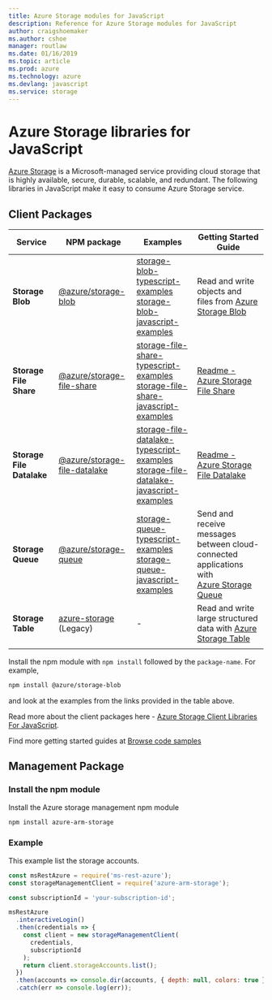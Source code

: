 ```yaml
---
title: Azure Storage modules for JavaScript
description: Reference for Azure Storage modules for JavaScript
author: craigshoemaker
ms.author: cshoe
manager: routlaw
ms.date: 01/16/2019
ms.topic: article
ms.prod: azure
ms.technology: azure
ms.devlang: javascript
ms.service: storage
---
```


# Azure Storage libraries for JavaScript

[Azure Storage](https://docs.microsoft.com/azure/storage/) is a Microsoft-managed service providing cloud storage that is highly available, secure, durable, scalable, and redundant. The following libraries in JavaScript make it easy to consume Azure Storage service.

## Client Packages

|Service| NPM package| Examples|Getting Started Guide|
|---|---|---|--|
|**Storage Blob**|[@azure/storage-blob](https://www.npmjs.com/package/@azure/storage-blob)|[storage-blob-typescript-examples](https://docs.microsoft.com/samples/azure/azure-sdk-for-js/storage-blob-typescript/)<br> [storage-blob-javascript-examples](https://docs.microsoft.com/samples/azure/azure-sdk-for-js/storage-blob-javascript/)|Read and write objects and files from [Azure Storage Blob](https://docs.microsoft.com/azure/storage/storage-nodejs-how-to-use-blob-storage)|
|**Storage File Share**|[@azure/storage-file-share](https://www.npmjs.com/package/@azure/storage-file-share)|[storage-file-share-typescript-examples](https://docs.microsoft.com/samples/azure/azure-sdk-for-js/storage-file-share-typescript/)<br> [storage-file-share-javascript-examples](https://docs.microsoft.com/samples/azure/azure-sdk-for-js/storage-file-share-javascript/)|[Readme - Azure Storage File Share](https://github.com/Azure/azure-sdk-for-js/blob/master/sdk/storage/storage-file-share/README.md)|
|**Storage File Datalake**|[@azure/storage-file-datalake](https://www.npmjs.com/package/@azure/storage-file-datalake)|[storage-file-datalake-typescript-examples](https://docs.microsoft.com/samples/azure/azure-sdk-for-js/storage-file-datalake-typescript/)<br> [storage-file-datalake-javascript-examples](https://docs.microsoft.com/samples/azure/azure-sdk-for-js/storage-file-datalake-javascript/)|[Readme - Azure Storage File Datalake](https://github.com/Azure/azure-sdk-for-js/blob/master/sdk/storage/storage-file-datalake/README.md)|
|**Storage Queue**|[@azure/storage-queue](https://www.npmjs.com/package/@azure/storage-queue)|[storage-queue-typescript-examples](https://docs.microsoft.com/samples/azure/azure-sdk-for-js/storage-queue-typescript/)<br> [storage-queue-javascript-examples](https://docs.microsoft.com/samples/azure/azure-sdk-for-js/storage-queue-javascript/)|Send and receive messages between cloud-connected applications with <br>[Azure Storage Queue](https://docs.microsoft.com/azure/storage/queues/storage-quickstart-queues-nodejs)|
|**Storage Table**|[azure-storage](https://www.npmjs.com/package/azure-storage)<br>(Legacy)| - |Read and write large structured data with [Azure Storage Table](https://docs.microsoft.com/azure/storage/storage-nodejs-how-to-use-table-storage)|
|||||

Install the npm module with `npm install` followed by the `package-name`. For example,
```bash
npm install @azure/storage-blob
```
and look at the examples from the links provided in the table above.

Read more about the client packages here - [Azure Storage Client Libraries For JavaScript](https://github.com/Azure/azure-sdk-for-js/tree/master/sdk/storage/).

Find more getting started guides at [Browse code samples](https://azure.microsoft.com/resources/samples/)

## Management Package

### Install the npm module 

Install the Azure storage management npm module

```bash
npm install azure-arm-storage
```

### Example

This example list the storage accounts.

```javascript
const msRestAzure = require('ms-rest-azure');
const storageManagementClient = require('azure-arm-storage');

const subscriptionId = 'your-subscription-id';

msRestAzure
  .interactiveLogin()
  .then(credentials => {
    const client = new storageManagementClient(
      credentials,
      subscriptionId
    );
    return client.storageAccounts.list();
  })
  .then(accounts => console.dir(accounts, { depth: null, colors: true }))
  .catch(err => console.log(err));
```
